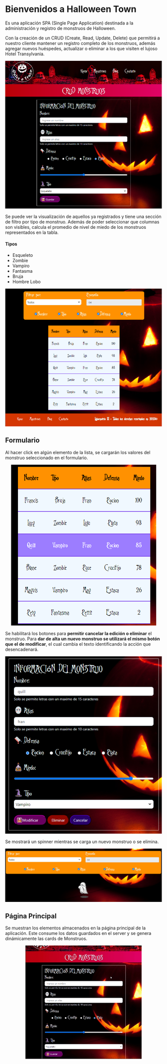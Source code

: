 # Bienvenidos a Halloween Town

Es una aplicación SPA (Single Page Application) destinada a la administración y registro de monstruos de Halloween.

Con la creación de un CRUD (Create, Read, 
Update, Delete) que permitirá a nuestro cliente mantener un registro completo de los monstruos, además agregar nuevos huéspedes, actualizar o eliminar a los que visiten el lujoso Hotel Transylvania. 

<div style="text-align:center;">
    <img src="Assets/formulario.png" alt="Formulario">
</div>


Se puede ver la visualización de aquellos ya registrados y tiene una sección de filtro por tipo de monstruo. Además de poder seleccionar que columnas son visibles, calcula el promedio de nivel de miedo de los monstruos representados en la tabla.

#### Tipos

- Esqueleto
- Zombie
- Vampiro
- Fantasma
- Bruja
- Hombre Lobo


<div style="text-align:center;">
    <img src="Assets/visualisacion.png" alt="Visual">
</div>

## Formulario 

Al hacer click en 
algún elemento de la lista, se cargarán los valores del monstruo seleccionado en el 
formulario. 

<div style="text-align:center;">
    <img src="Assets/seleccion.png" alt="Selección">
</div>


Se habilitará los botones para **permitir cancelar 
la edición o eliminar** el monstruo. Para **dar de alta un nuevo monstruo se utilizará el 
mismo botón que el de modificar**, el cual cambia el texto identificando la acción que 
desencadenará.

<div style="text-align:center;">
    <img src="Assets/carga.png" alt="Carga">
</div>


Se mostrará un spinner mientras se carga un nuevo monstruo o se elimina.

<div style="text-align:center;">
    <img src="Assets/spinner.png" alt="Carga">
</div>

## Página Principal

Se muestran los elementos 
almacenados en la página principal de la aplicación.
Este consume los datos guardados en el server y se genera dinámicamente las 
cards de Monstruos.

<div style="text-align:center;">
    <img src="Assets/home.gif" alt="Página principal">
</div>